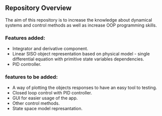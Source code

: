 ## Repository Overview
The aim of this repository is to increase the knowledge about dynamical systems and control methods as well as increase OOP programming skills.

### Features added:
- Integrator and derivative component.
- Linear SISO object representation based on physical model - single differential equation with primitive state variables dependencies.
- PID controller.

### features to be added:
- A way of plotting the objects responses to have an easy tool to testing.
- Closed loop control with PID controller.
- GUI for easier usage of the app.
- Other control methods.
- State space model represantation.
